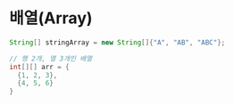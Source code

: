 # 배열(Array)

```java
String[] stringArray = new String[]{"A", "AB", "ABC"};
```

```java
// 행 2개, 열 3개인 배열
int[][] arr = {
  {1, 2, 3},
  {4, 5, 6}
}
```
